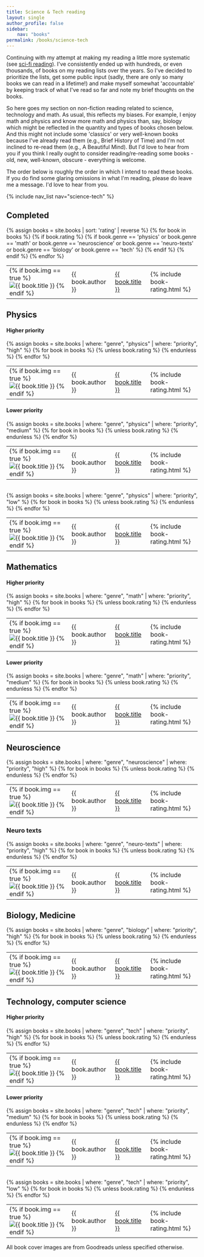 ```yaml
---
title: Science & Tech reading
layout: single
author_profile: false
sidebar:
    nav: "books"
permalink: /books/science-tech
---
```


Continuing with my attempt at making my reading a little more systematic (see [sci-fi reading](/books/science-fiction/ "Science Fiction")). I've consistently ended up with hundreds, or even thousands, of books on my reading lists over the years. So I've decided to prioritize the lists, get some public input (sadly, there are only so many books we can read in a lifetime!) and make myself somewhat 'accountable' by keeping track of what I've read so far and note my brief thoughts on the books.

So here goes my section on non-fiction reading related to science, technology and math.  As usual, this reflects my biases.  For example, I enjoy math and physics and know more math and physics than, say, biology which might be reflected in the quantity and types of books chosen below.  And this might not include some 'classics' or very well-known books because I've already read them (e.g., Brief History of Time) and I'm not inclined to re-read them (e.g., A Beautiful Mind).  But I'd love to hear from you if you think I really ought to consider reading/re-reading some books - old, new, well-known, obscure - everything is welcome.

The order below is roughly the order in which I intend to read these books.  If you do find some glaring omissions in what I'm reading, please do leave me a message.  I'd love to hear from you.

{% include nav_list nav="science-tech" %}

## Completed
<div>
    <table cellspacing="0">
        {% assign books = site.books | sort: 'rating' | reverse %}
        {% for book in books %}
            {% if book.rating %}
                {% if book.genre == 'physics' or book.genre == 'math' or book.genre == 'neuroscience' or book.genre == 'neuro-texts' or book.genre == 'biology' or book.genre == 'tech' %}
                <tr>
                    <td>{% if book.img == true %}
                        <img class="book-small-img" src="{{ site.url }}/assets/images/books/{{ book.slug }}.jpg" alt="{{ book.title }}" />
                        {% endif %}
                    </td>
                    <td>{{ book.author }}</td>
                    <td><a href='{{ book.url }}'>{{ book.title }}</a></td>
                    <td>{% include book-rating.html %}</td>
                </tr>
                {% endif %}
            {% endif %}
        {% endfor %}
    </table>
</div>

## Physics
#### Higher priority
<div>
    <table cellspacing="0">
        {% assign books = site.books | where: "genre", "physics" | where: "priority", "high" %}
        {% for book in books %}
            {% unless book.rating %}
            <tr>
                <td>{% if book.img == true %}
                    <img class="book-small-img" src="{{ site.url }}/assets/images/books/{{ book.slug }}.jpg" alt="{{ book.title }}" />
                    {% endif %}
                </td>
                <td>{{ book.author }}</td>
                <td><a href='{{ book.url }}'>{{ book.title }}</a></td>
                <td>{% include book-rating.html %}</td>
            </tr>
            {% endunless %}
        {% endfor %}
    </table>
</div>

#### Lower priority
<div>
    <table cellspacing="0">
        {% assign books = site.books | where: "genre", "physics" | where: "priority", "medium" %}
        {% for book in books %}
            {% unless book.rating %}
            <tr>
                <td>{% if book.img == true %}
                    <img class="book-small-img" src="{{ site.url }}/assets/images/books/{{ book.slug }}.jpg" alt="{{ book.title }}" />
                    {% endif %}
                </td>
                <td>{{ book.author }}</td>
                <td><a href='{{ book.url }}'>{{ book.title }}</a></td>
                <td>{% include book-rating.html %}</td>
            </tr>
            {% endunless %}
        {% endfor %}
    </table>
</div>
<br>
<div>
    <table cellspacing="0">
        {% assign books = site.books | where: "genre", "physics" | where: "priority", "low" %}
        {% for book in books %}
            {% unless book.rating %}
            <tr>
                <td>{% if book.img == true %}
                    <img class="book-small-img" src="{{ site.url }}/assets/images/books/{{ book.slug }}.jpg" alt="{{ book.title }}" />
                    {% endif %}
                </td>
                <td>{{ book.author }}</td>
                <td><a href='{{ book.url }}'>{{ book.title }}</a></td>
                <td>{% include book-rating.html %}</td>
            </tr>
            {% endunless %}
        {% endfor %}
    </table>
</div>

## Mathematics
#### Higher priority
<div>
    <table cellspacing="0">
        {% assign books = site.books | where: "genre", "math" | where: "priority", "high" %}
        {% for book in books %}
            {% unless book.rating %}
            <tr>
                <td>{% if book.img == true %}
                    <img class="book-small-img" src="{{ site.url }}/assets/images/books/{{ book.slug }}.jpg" alt="{{ book.title }}" />
                    {% endif %}
                </td>
                <td>{{ book.author }}</td>
                <td><a href='{{ book.url }}'>{{ book.title }}</a></td>
                <td>{% include book-rating.html %}</td>
            </tr>
            {% endunless %}
        {% endfor %}
    </table>
</div>

#### Lower priority
<div>
    <table cellspacing="0">
        {% assign books = site.books | where: "genre", "math" | where: "priority", "medium" %}
        {% for book in books %}
            {% unless book.rating %}
            <tr>
                <td>{% if book.img == true %}
                    <img class="book-small-img" src="{{ site.url }}/assets/images/books/{{ book.slug }}.jpg" alt="{{ book.title }}" />
                    {% endif %}
                </td>
                <td>{{ book.author }}</td>
                <td><a href='{{ book.url }}'>{{ book.title }}</a></td>
                <td>{% include book-rating.html %}</td>
            </tr>
            {% endunless %}
        {% endfor %}
    </table>
</div>

## Neuroscience
<div>
    <table cellspacing="0">
        {% assign books = site.books | where: "genre", "neuroscience" | where: "priority", "high" %}
        {% for book in books %}
            {% unless book.rating %}
            <tr>
                <td>{% if book.img == true %}
                    <img class="book-small-img" src="{{ site.url }}/assets/images/books/{{ book.slug }}.jpg" alt="{{ book.title }}" />
                    {% endif %}
                </td>
                <td>{{ book.author }}</td>
                <td><a href='{{ book.url }}'>{{ book.title }}</a></td>
                <td>{% include book-rating.html %}</td>
            </tr>
            {% endunless %}
        {% endfor %}
    </table>
</div>

### Neuro texts
<div>
    <table cellspacing="0">
        {% assign books = site.books | where: "genre", "neuro-texts" | where: "priority", "high" %}
        {% for book in books %}
            {% unless book.rating %}
            <tr>
                <td>{% if book.img == true %}
                    <img class="book-small-img" src="{{ site.url }}/assets/images/books/{{ book.slug }}.jpg" alt="{{ book.title }}" />
                    {% endif %}
                </td>
                <td>{{ book.author }}</td>
                <td><a href='{{ book.url }}'>{{ book.title }}</a></td>
                <td>{% include book-rating.html %}</td>
            </tr>
            {% endunless %}
        {% endfor %}
    </table>
</div>

## Biology, Medicine
<div>
    <table cellspacing="0">
        {% assign books = site.books | where: "genre", "biology" | where: "priority", "high" %}
        {% for book in books %}
            {% unless book.rating %}
            <tr>
                <td>{% if book.img == true %}
                    <img class="book-small-img" src="{{ site.url }}/assets/images/books/{{ book.slug }}.jpg" alt="{{ book.title }}" />
                    {% endif %}
                </td>
                <td>{{ book.author }}</td>
                <td><a href='{{ book.url }}'>{{ book.title }}</a></td>
                <td>{% include book-rating.html %}</td>
            </tr>
            {% endunless %}
        {% endfor %}
    </table>
</div>

## Technology, computer science
#### Higher priority
<div>
    <table cellspacing="0">
        {% assign books = site.books | where: "genre", "tech" | where: "priority", "high" %}
        {% for book in books %}
            {% unless book.rating %}
            <tr>
                <td>{% if book.img == true %}
                    <img class="book-small-img" src="{{ site.url }}/assets/images/books/{{ book.slug }}.jpg" alt="{{ book.title }}" />
                    {% endif %}
                </td>
                <td>{{ book.author }}</td>
                <td><a href='{{ book.url }}'>{{ book.title }}</a></td>
                <td>{% include book-rating.html %}</td>
            </tr>
            {% endunless %}
        {% endfor %}
    </table>
</div>

#### Lower priority
<div>
    <table cellspacing="0">
        {% assign books = site.books | where: "genre", "tech" | where: "priority", "medium" %}
        {% for book in books %}
            {% unless book.rating %}
            <tr>
                <td>{% if book.img == true %}
                    <img class="book-small-img" src="{{ site.url }}/assets/images/books/{{ book.slug }}.jpg" alt="{{ book.title }}" />
                    {% endif %}
                </td>
                <td>{{ book.author }}</td>
                <td><a href='{{ book.url }}'>{{ book.title }}</a></td>
                <td>{% include book-rating.html %}</td>
            </tr>
            {% endunless %}
        {% endfor %}
    </table>
</div>
<br>
<div>
    <table cellspacing="0">
        {% assign books = site.books | where: "genre", "tech" | where: "priority", "low" %}
        {% for book in books %}
            {% unless book.rating %}
            <tr>
                <td>{% if book.img == true %}
                    <img class="book-small-img" src="{{ site.url }}/assets/images/books/{{ book.slug }}.jpg" alt="{{ book.title }}" />
                    {% endif %}
                </td>
                <td>{{ book.author }}</td>
                <td><a href='{{ book.url }}'>{{ book.title }}</a></td>
                <td>{% include book-rating.html %}</td>
            </tr>
            {% endunless %}
        {% endfor %}
    </table>
</div>

<div class="page-bottom">
    <p>All book cover images are from Goodreads unless specified otherwise.</p>
</div>